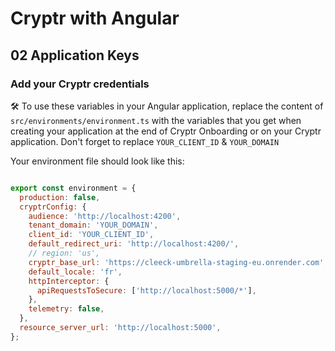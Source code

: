 # Cryptr with Angular

## 02 Application Keys

### Add your Cryptr credentials

🛠 To use these variables in your Angular application, replace the content of `src/environments/environment.ts` with the variables that you get when creating your application at the end of Cryptr Onboarding or on your Cryptr application. Don't forget to replace `YOUR_CLIENT_ID` & `YOUR_DOMAIN`

Your environment file should look like this:

``` javascript

export const environment = {
  production: false,
  cryptrConfig: {
    audience: 'http://localhost:4200',
    tenant_domain: 'YOUR_DOMAIN',
    client_id: 'YOUR_CLIENT_ID',
    default_redirect_uri: 'http://localhost:4200/',
    // region: 'us',
    cryptr_base_url: 'https://cleeck-umbrella-staging-eu.onrender.com',
    default_locale: 'fr',
    httpInterceptor: {
      apiRequestsToSecure: ['http://localhost:5000/*'],
    },
    telemetry: false,
  },
  resource_server_url: 'http://localhost:5000',
};

```
